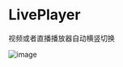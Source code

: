 # LivePlayer
视频或者直播播放器自动横竖切换
 
![image](http://oow9unpsa.bkt.clouddn.com/b47a9c80-c000-4b74-8f41-173d18b4b50b.gif) 
